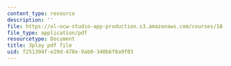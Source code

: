 ```yaml
---
content_type: resource
description: ''
file: https://ol-ocw-studio-app-production.s3.amazonaws.com/courses/18-03sc-differential-equations-fall-2011/f251394fe29d478e9ab0340b6f8a9f03_5av3kiejazQ.pdf
file_type: application/pdf
resourcetype: Document
title: 3play pdf file
uid: f251394f-e29d-478e-9ab0-340b6f8a9f03
---
```

